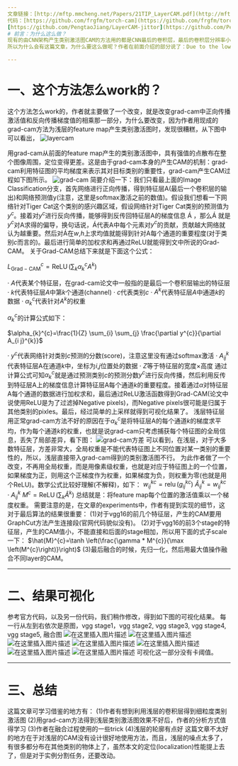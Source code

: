 ```yaml
---
文章链接：[http://mftp.mmcheng.net/Papers/21TIP_LayerCAM.pdf](http://mftp.mmcheng.net/Papers/21TIP_LayerCAM.pdf)
代码：[https://github.com/frgfm/torch-cam](https://github.com/frgfm/torch-cam)
[https://github.com/PengtaoJiang/LayerCAM-jittor](https://github.com/PengtaoJiang/LayerCAM-jittor)
# 前言：为什么这么做？
现有的由CNN架构产生类别激活图CAM的方法用的都是CNN最后的卷积层，最后的卷积层分辨率小，这样的类别激活图经常定位到目标物体的粗糙区域，限制了需要像素级精确物体定位任务的执行。所以，LayerCAM这篇文章的作者们就想到，可以利用CNN前面的卷积层，前面的特征层分辨率高，也许可以获得更细粒度的对象定位信息。然后把由前面的特征层产生的类别激活图和后面的特征层产生的类别激活图都用上，集成在一起，也许就可以更好地突出与对象相关的像素，事实证明确实是这样。
所以为什么会有这篇文章，为什么要这么做呢？作者在前面介绍的部分说了：Due to the low spatial resolution of the output from the final convolution layer, the resulting class activation maps can only locate coarse object regions.也就是最后特征层的低分辨率导致了类别激活图粗糙，这会影响我们获得的语义分割图。所以，作者们想到，前面的特征层分辨率高，用改进的grad-cam方法去获得那些特征层的类别激活图(细粒度的对象细节)，再和最后特征层的类别激活图(粗糙的对象区域)融合，就可以产生更好的CAM了。

---
```



# 一、这个方法怎么work的？
这个方法怎么work的，作者就主要做了一个改变，就是改变grad-cam中正向传播激活值和反向传播梯度值的相乘那一部分，为什么要改变，因为作者用现成的grad-cam方法为浅层的feature map产生类别激活图时，发现很糟糕，从下图中可以看出，
![layercam
](https://img-blog.csdnimg.cn/ee987c33085942a1bd73bda2a2a458b2.png#pic_center)

用grad-cam从前面的feature map产生的类别激活图中，具有强值的点散布在整个图像周围，定位变得更差。这是由于grad-cam本身的产生CAM的机制：grad-cam利用特征图的平均梯度来表示其对目标类别的重要性，grad-cam产生CAM过程如下图所示。
![grad-cam](https://img-blog.csdnimg.cn/74aab078e7394d55b17a1fa0fc407479.png#pic_center)
简要介绍一下：我们只看最上面的Image Classification分支，首先网络进行正向传播，得到特征层A(最后一个卷积层的输出)和网络预测值y(注意，这里是softmax激活之前的数值)。假设我们想看一下网络针对Tiger Cat这个类别的感兴趣区域，假设网络针对Tiger Cat类别的预测值为$y^{c}$。接着对$y^{c}$进行反向传播，能够得到反传回特征层A的梯度信息 Á ，那么Á 就是$y^{c}$对A求得的偏导，换句话说，Á代表A中每个元素对$y^{c}$的贡献，贡献越大网络就认为越重要。然后对Á在$w$,$h$上求均值就能得到针对A每个通道的重要程度(对于类别$c$而言的)。最后进行简单的加权求和再通过ReLU就能得到文中所说的Grad-CAM。
关于Grad-CAM总结下来就是下面这个公式：

$L_{\mathrm{Grad}-\mathrm{CAM}}^{c}=\operatorname{ReLU}\left(\sum_{k} \alpha_{k}^{c} A^{k}\right)$

· $A$代表某个特征层，在grad-cam论文中一般指的是最后一个卷积层输出的特征层
· $k$代表特征层$A$中第$k$个通道(channel)
· $c$代表类别$c$
· $A^{k}$代表特征层$A$中通道$k$的数据
· $\alpha_{k}^{c}$代表针对$A^{k}$的权重

$\alpha_{k}^{c}$的计算公式如下：

$\alpha_{k}^{c}=\frac{1}{Z} \sum_{i} \sum_{j} \frac{\partial y^{c}}{\partial A_{i j}^{k}}$

· $y^{c}$代表网络针对类别$c$预测的分数(score)，注意这里没有通过softmax激活
· $A_{i j}^{k}$代表特征层A在通道$k$中，坐标为$i$,$j$位置处的数据
· $Z$等于特征层的宽度×高度
通过计算公式可知$\alpha_{k}^{c}$就是通过预测类别$c$的预测分数$y^{c}$进行反向传播，然后利用反传到特征层A上的梯度信息计算特征层A每个通道$k$的重要程度。接着通过$\alpha$对特征层A每个通道的数据进行加权求和，最后通过ReLU激活函数得到Grad-CAM(论文中说使用ReLU是为了过滤掉Negative pixels)，而Negative pixels很可能是归属于其他类别的pixles。最后，经过简单的上采样就得到可视化结果了。 
浅层特征层用正常grad-cam方法不好的原因在于$\alpha_{k}^{c}$是将特征层A的每个通道$k$的梯度求平均，作为每个通道$k$的权重，也就是说grad-cam只考虑捕获每个特征图的全局信息，丢失了局部差异，看下图：
![grad-cam方差](https://img-blog.csdnimg.cn/690f356b2aac46469a274669b5f78992.png#pic_center)
可以看到，在浅层，对于大多数特征层，方差非常大，全局权重是不能代表特征图上不同位置对某一类别的重要性的，所以，浅层直接带入grad-cam得到的类别激活图不行。
为此作者做了一个改变，不再用全局权重，而是用像素级权重，也就是对应于特征图上的一个位置，如果梯度为正，则用这个正梯度作为权重，如果梯度为负，则权重为零(也就是用个ReLU)。数学公式比较好理解(不解释)，如下：
$w_{i j}^{k c}=\operatorname{relu}\left(g_{i j}^{k c}\right)$
$\hat{A}_{i j}^{k}=w_{i j}^{k c} \cdot A_{i j}^{k}$
$M^{c}=\operatorname{ReLU}\left(\sum_{k} \hat{A}^{k}\right)$
总结就是：将feature map每个位置的激活值乘以一个梯度权重。
需要注意的是，在文章的experiments中，作者有提到实现的细节，这对于最后算法的结果很重要：
(1)对于vgg16的前几个特征层，产生的CAM要用GraphCut方法产生连接段(官网代码貌似没有)。
(2)对于vgg16的前3个stage的特征层，产生的CAM值小，不能直接和后面的stage相加，所以用下面的式子scale一下：
$\hat{M}^{c}=\tanh \left(\frac{\gamma * M^{c}}{\max \left(M^{c}\right)}\right)$
(3)最后融合的时候，先归一化，然后用最大值操作融合不同layer的CAM。

---

# 二、结果可视化

参考官方代码，以及另一份代码，我们稍作修改，得到如下图的可视化结果。
每一行从左到右依次是原图，vgg stage1，vgg stage2,  vgg stage3,  vgg stage4,  vgg stage5, 融合图 
![在这里插入图片描述](https://img-blog.csdnimg.cn/1bafe55d30a3471295866d1b0d5285e0.png#pic_center)
![在这里插入图片描述](https://img-blog.csdnimg.cn/6762e9237c5e4a5aa795e1f53fa8d9e3.png#pic_center)
![在这里插入图片描述](https://img-blog.csdnimg.cn/7d94870a57494c07bcd667ca72dc31ee.png#pic_center)
![在这里插入图片描述](https://img-blog.csdnimg.cn/9036191796c142ffb04504d4b1899b2b.png#pic_center)
![在这里插入图片描述](https://img-blog.csdnimg.cn/d73d2e251bd54b9b955c1c69a221b421.png#pic_center)
![在这里插入图片描述](https://img-blog.csdnimg.cn/d121ba74f452453586485350cb226649.png#pic_center)
![在这里插入图片描述](https://img-blog.csdnimg.cn/b9b153b4a47d401bb8a9773f6fe29adf.png#pic_center)
可视化这一部分没有卡阈值。





---

# 三、总结
这篇文章可学习借鉴的地方有：
(1)作者有想到利用浅层的卷积层得到细粒度类别激活图
(2)用grad-cam方法得到浅层类别激活图效果不好后，作者的分析方式值得学习
(3)作者在融合过程使用的一些trick
(4)浅层的轮廓有点好
这篇文章不太好的地方在于对浅层的CAM没有设计很好地使用方法，而且，浅层的噪点太多了，有很多都分布在其他类别的物体上了，虽然本文的定位(localization)性能提上去了，但是对于实例分割任务，还要改动。
